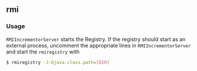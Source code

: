 ## rmi

### Usage 

`RMIIncrementorServer` starts the Registry. If the registry should start as an external process, uncomment the appropriate lines in `RMIIncrementorServer` and start the `rmiregistry` with 

```bash
$ rmiregistry -J-Djava.class.path=[DIR]
```